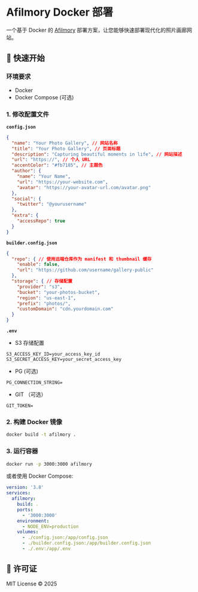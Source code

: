 # Afilmory Docker 部署

一个基于 Docker 的 [Afilmory](https://github.com/Afilmory/Afilmory) 部署方案，让您能够快速部署现代化的照片画廊网站。

## 🚀 快速开始

### 环境要求

- Docker
- Docker Compose (可选)

### 1. 修改配置文件

**`config.json`**

```json
{
  "name": "Your Photo Gallery", // 网站名称
  "title": "Your Photo Gallery", // 页面标题
  "description": "Capturing beautiful moments in life", // 网站描述
  "url": "https://", // 个人 URL
  "accentColor": "#fb7185", // 主题色
  "author": {
    "name": "Your Name",
    "url": "https://your-website.com",
    "avatar": "https://your-avatar-url.com/avatar.png"
  },
  "social": {
    "twitter": "@yourusername"
  },
  "extra": {
    "accessRepo": true
  }
}
```

**`builder.config.json`**

```json
{
  "repo": { // 使用远端仓库作为 manifest 和 thumbnail 缓存
    "enable": false,
    "url": "https://github.com/username/gallery-public"
  },
  "storage": { // 存储配置
    "provider": "s3",
    "bucket": "your-photos-bucket",
    "region": "us-east-1",
    "prefix": "photos/",
    "customDomain": "cdn.yourdomain.com"
  }
}
```

**`.env`**

- S3 存储配置

```
S3_ACCESS_KEY_ID=your_access_key_id
S3_SECRET_ACCESS_KEY=your_secret_access_key
```

- PG (可选)

```
PG_CONNECTION_STRING=
```

- GIT （可选）

```
GIT_TOKEN=
```

### 2. 构建 Docker 镜像

```bash
docker build -t afilmory .
```

### 3. 运行容器

```bash
docker run -p 3000:3000 afilmory
```

或者使用 Docker Compose:

```yaml
version: '3.8'
services:
  afilmory:
    build: .
    ports:
      - '3000:3000'
    environment:
      - NODE_ENV=production
    volumes:
      - ./config.json:/app/config.json
      - ./builder.config.json:/app/builder.config.json
      - ./.env:/app/.env
```


## 📄 许可证

MIT License © 2025
